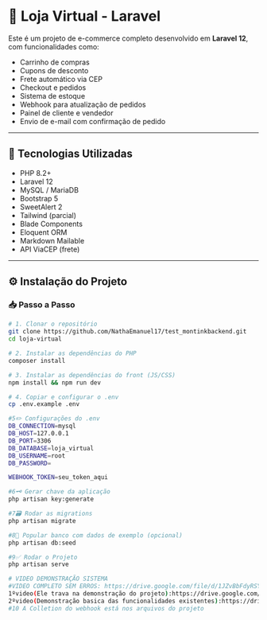 # 🛒 Loja Virtual - Laravel

Este é um projeto de e-commerce completo desenvolvido em **Laravel 12**, com funcionalidades como:

- Carrinho de compras
- Cupons de desconto
- Frete automático via CEP
- Checkout e pedidos
- Sistema de estoque
- Webhook para atualização de pedidos
- Painel de cliente e vendedor
- Envio de e-mail com confirmação de pedido

---

## 🚀 Tecnologias Utilizadas

- PHP 8.2+
- Laravel 12
- MySQL / MariaDB
- Bootstrap 5
- SweetAlert 2
- Tailwind (parcial)
- Blade Components
- Eloquent ORM
- Markdown Mailable
- API ViaCEP (frete)

---
## ⚙️ Instalação do Projeto
### 📥 Passo a Passo

```bash
# 1. Clonar o repositório
git clone https://github.com/NathaEmanuel17/test_montinkbackend.git
cd loja-virtual

# 2. Instalar as dependências do PHP
composer install

# 3. Instalar as dependências do front (JS/CSS)
npm install && npm run dev

# 4. Copiar e configurar o .env
cp .env.example .env

#5✏️ Configurações do .env
DB_CONNECTION=mysql
DB_HOST=127.0.0.1
DB_PORT=3306
DB_DATABASE=loja_virtual
DB_USERNAME=root
DB_PASSWORD=

WEBHOOK_TOKEN=seu_token_aqui

#6🗝️ Gerar chave da aplicação
php artisan key:generate

#7🗃️ Rodar as migrations
php artisan migrate

#8🌱 Popular banco com dados de exemplo (opcional)
php artisan db:seed

#9✅ Rodar o Projeto
php artisan serve

# VIDEO DEMONSTRAÇÃO SISTEMA
#VIDEO COMPLETO SEM ERROS: https://drive.google.com/file/d/1JZvBbFdyRSYcLfy1KLgxvrCBRgsS5Yny/view?usp=sharing
1ºvideo(Ele trava na demonstração do projeto):https://drive.google.com/file/d/1v8ct-NBbNxSVJj1JI35MCSJUJyOFem6d/view?usp=sharing
2ºvideo(Demonstração basica das funcionalidades existentes):https://drive.google.com/file/d/1B-eKn8rMqEPY-9lz-SEZNeMIqsZtba1j/view?usp=sharing
#10 A Colletion do webhook está nos arquivos do projeto
